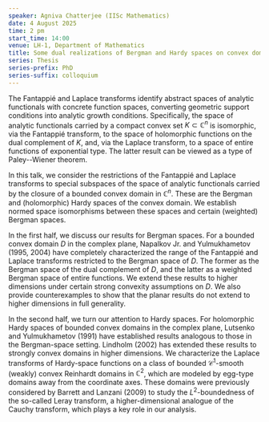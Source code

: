 ```yaml
---
speaker: Agniva Chatterjee (IISc Mathematics)
date: 4 August 2025
time: 2 pm
start_time: 14:00
venue: LH-1, Department of Mathematics
title: Some dual realizations of Bergman and Hardy spaces on convex domains via integral transforms
series: Thesis
series-prefix: PhD
series-suffix: colloquium
---
```


The Fantappié and Laplace transforms identify abstract spaces of analytic functionals with concrete function spaces, converting geometric support conditions into
analytic growth conditions. Specifically, the  space of analytic functionals carried by a compact convex set $K\subset\mathbb C^n$ is isomorphic, via the Fantappié
transform, to  the space of holomorphic functions on the dual complement of $K$, and, via the Laplace transform, to a space of entire functions of exponential type.
The latter result can be viewed as a type of Paley--Wiener theorem.

In this talk, we consider the restrictions of the Fantappié and Laplace transforms to special subspaces of the space of analytic functionals carried by the closure
of a bounded convex domain in $\mathbb C^n$. These are the Bergman and (holomorphic) Hardy spaces of the convex domain. We establish normed space isomorphisms between
these  spaces and certain (weighted) Bergman spaces.

In the first half, we discuss our results for Bergman spaces. For a bounded convex domain $D$ in the complex plane, Napalkov Jr. and Yulmukhametov (1995, 2004) have
completely characterized the range of the Fantappié and Laplace transforms restricted to the Bergman space of $D$. The former as the Bergman space of the dual
complement of $D$, and the latter as a weighted Bergman space of entire functions. We extend these results to higher dimensions under certain strong convexity
assumptions on $D$. We also provide counterexamples to  show that the planar results do not extend to higher dimensions in full generality.

In the second half, we turn our attention to Hardy spaces. For holomorphic Hardy spaces of bounded convex domains in the complex plane, Lutsenko and Yulmukhametov
(1991) have established results analogous to those in the Bergman-space setting. Lindholm (2002) has extended these results to strongly convex domains in higher
dimensions. We characterize the Laplace transforms of Hardy-space functions on a class of bounded $\mathcal C^1$-smooth (weakly) convex Reinhardt domains in
$\mathbb {C} ^2$, which are modeled by egg-type domains away from the coordinate axes. These domains were previously considered by Barrett and Lanzani (2009) to
study the $L^2$-boundedness of the so-called Leray transform, a higher-dimensional analogue of the Cauchy transform, which plays a key role in our analysis.
